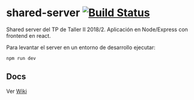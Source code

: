 # shared-server [![Build Status](https://travis-ci.org/Taller-2/shared-server.svg?branch=master)](https://travis-ci.org/Taller-2/shared-server)
Shared server del TP de Taller II 2018/2. Aplicación en Node/Express con frontend en react.

Para levantar el server en un entorno de desarrollo ejecutar:
```
npm run dev
```


## Docs

Ver [Wiki](https://github.com/Taller-2/shared-server/wiki)
